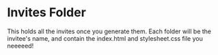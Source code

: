 # Invites Folder

This holds all the invites once you generate them.  Each folder will be the invitee's name, and contain the index.html and stylesheet.css file you neeeeed!


